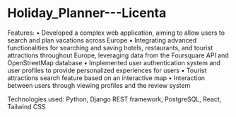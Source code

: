 # Holiday_Planner---Licenta

Features:
• Developed a complex web application, aiming to allow users to search and plan vacations across Europe
• Integrating advanced functionalities for searching and saving hotels, restaurants, and tourist attractions throughout
Europe, leveraging data from the Foursquare API and OpenStreetMap database
• Implemented user authentication system and user profiles to provide personalized experiences for users
• Tourist attractions search feature based on an interactive map
• Interaction between users through viewing profiles and the review system

Technologies used: Python, Django REST framework, PostgreSQL, React, Tailwind CSS 

